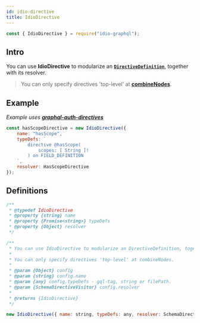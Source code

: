 ```yaml
---
id: idio-directive
title: IdioDirective
---
```


```javascript 
const { IdioDirective } = require("idio-graphql");
```

## Intro
You can use **IdioDirective** to modularize an **[`DirectiveDefinition`](http://spec.graphql.org/June2018/#DirectiveDefinition)**, together with its resolver. 

> You can only specify directives 'top-level' at **[combineNodes](combine-nodes)**.


## Example
_Example uses **[graphql-auth-directives](https://www.npmjs.com/package/graphql-auth-directives)**_

```javascript
const hasScopeDirective = new IdioDirective({
    name: "hasScope",
    typeDefs: `
        directive @hasScope(
            scopes: [ String ]!
        ) on FIELD_DEFINITION 
    `,
    resolver: HasScopeDirective
});
```

## Definitions

```javascript
/**
 * @typedef IdioDirective
 * @property {string} name
 * @property {Promise<string>} typeDefs
 * @property {Object} resolver
 */

/**
 * You can use IdioDirective to modularize an DirectiveDefinition, together with its resolver.
 *
 * You can only specify directives 'top-level' at combineNodes.
 *
 * @param {Object} config
 * @param {string} config.name
 * @param {any} config.typeDefs - gql-tag, string or filePath.
 * @param {SchemaDirectiveVisitor} config.resolver
 *
 * @returns {IdioDirective}
 */
```

```javascript
new IdioDirective({ name: string, typeDefs: any, resolver: SchemaDirectiveVisitor );
```
